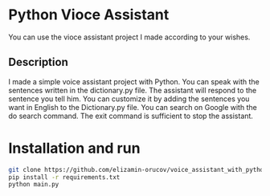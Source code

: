 # Python Vioce Assistant

You can use the vioce assistant project I made according to your wishes.

## Description

I made a simple voice assistant project with Python. You can speak with the sentences written in the dictionary.py file.
The assistant will respond to the sentence you tell him.
You can customize it by adding the sentences you want in English to the Dictionary.py file.
You can search on Google with the do search command. The exit command is sufficient to stop the assistant.

# Installation and run

```bash
git clone https://github.com/elizamin-orucov/voice_assistant_with_python.git .
pip install -r requirements.txt
python main.py
```